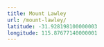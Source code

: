 ```yaml
---
title: Mount Lawley
url: /mount-lawley/
latitude: -31.928198100000003
longitude: 115.87677140000001
---
```

